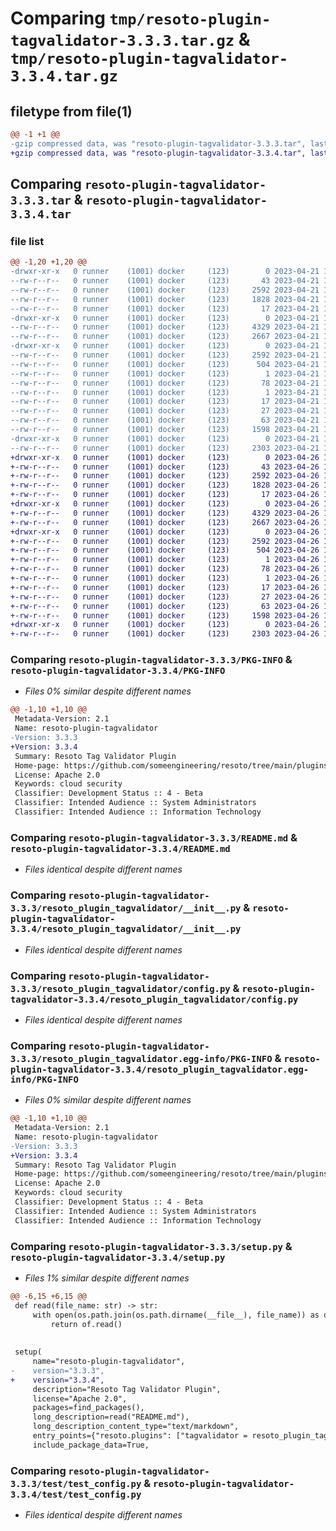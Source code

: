 # Comparing `tmp/resoto-plugin-tagvalidator-3.3.3.tar.gz` & `tmp/resoto-plugin-tagvalidator-3.3.4.tar.gz`

## filetype from file(1)

```diff
@@ -1 +1 @@
-gzip compressed data, was "resoto-plugin-tagvalidator-3.3.3.tar", last modified: Fri Apr 21 14:36:50 2023, max compression
+gzip compressed data, was "resoto-plugin-tagvalidator-3.3.4.tar", last modified: Wed Apr 26 16:52:43 2023, max compression
```

## Comparing `resoto-plugin-tagvalidator-3.3.3.tar` & `resoto-plugin-tagvalidator-3.3.4.tar`

### file list

```diff
@@ -1,20 +1,20 @@
-drwxr-xr-x   0 runner    (1001) docker     (123)        0 2023-04-21 14:36:50.293358 resoto-plugin-tagvalidator-3.3.3/
--rw-r--r--   0 runner    (1001) docker     (123)       43 2023-04-21 14:34:39.000000 resoto-plugin-tagvalidator-3.3.3/MANIFEST.in
--rw-r--r--   0 runner    (1001) docker     (123)     2592 2023-04-21 14:36:50.293358 resoto-plugin-tagvalidator-3.3.3/PKG-INFO
--rw-r--r--   0 runner    (1001) docker     (123)     1828 2023-04-21 14:34:39.000000 resoto-plugin-tagvalidator-3.3.3/README.md
--rw-r--r--   0 runner    (1001) docker     (123)       17 2023-04-21 14:34:39.000000 resoto-plugin-tagvalidator-3.3.3/requirements.txt
-drwxr-xr-x   0 runner    (1001) docker     (123)        0 2023-04-21 14:36:50.289358 resoto-plugin-tagvalidator-3.3.3/resoto_plugin_tagvalidator/
--rw-r--r--   0 runner    (1001) docker     (123)     4329 2023-04-21 14:34:39.000000 resoto-plugin-tagvalidator-3.3.3/resoto_plugin_tagvalidator/__init__.py
--rw-r--r--   0 runner    (1001) docker     (123)     2667 2023-04-21 14:34:39.000000 resoto-plugin-tagvalidator-3.3.3/resoto_plugin_tagvalidator/config.py
-drwxr-xr-x   0 runner    (1001) docker     (123)        0 2023-04-21 14:36:50.289358 resoto-plugin-tagvalidator-3.3.3/resoto_plugin_tagvalidator.egg-info/
--rw-r--r--   0 runner    (1001) docker     (123)     2592 2023-04-21 14:36:50.000000 resoto-plugin-tagvalidator-3.3.3/resoto_plugin_tagvalidator.egg-info/PKG-INFO
--rw-r--r--   0 runner    (1001) docker     (123)      504 2023-04-21 14:36:50.000000 resoto-plugin-tagvalidator-3.3.3/resoto_plugin_tagvalidator.egg-info/SOURCES.txt
--rw-r--r--   0 runner    (1001) docker     (123)        1 2023-04-21 14:36:50.000000 resoto-plugin-tagvalidator-3.3.3/resoto_plugin_tagvalidator.egg-info/dependency_links.txt
--rw-r--r--   0 runner    (1001) docker     (123)       78 2023-04-21 14:36:50.000000 resoto-plugin-tagvalidator-3.3.3/resoto_plugin_tagvalidator.egg-info/entry_points.txt
--rw-r--r--   0 runner    (1001) docker     (123)        1 2023-04-21 14:36:50.000000 resoto-plugin-tagvalidator-3.3.3/resoto_plugin_tagvalidator.egg-info/not-zip-safe
--rw-r--r--   0 runner    (1001) docker     (123)       17 2023-04-21 14:36:50.000000 resoto-plugin-tagvalidator-3.3.3/resoto_plugin_tagvalidator.egg-info/requires.txt
--rw-r--r--   0 runner    (1001) docker     (123)       27 2023-04-21 14:36:50.000000 resoto-plugin-tagvalidator-3.3.3/resoto_plugin_tagvalidator.egg-info/top_level.txt
--rw-r--r--   0 runner    (1001) docker     (123)       63 2023-04-21 14:36:50.293358 resoto-plugin-tagvalidator-3.3.3/setup.cfg
--rw-r--r--   0 runner    (1001) docker     (123)     1598 2023-04-21 14:34:39.000000 resoto-plugin-tagvalidator-3.3.3/setup.py
-drwxr-xr-x   0 runner    (1001) docker     (123)        0 2023-04-21 14:36:50.293358 resoto-plugin-tagvalidator-3.3.3/test/
--rw-r--r--   0 runner    (1001) docker     (123)     2303 2023-04-21 14:34:39.000000 resoto-plugin-tagvalidator-3.3.3/test/test_config.py
+drwxr-xr-x   0 runner    (1001) docker     (123)        0 2023-04-26 16:52:43.313176 resoto-plugin-tagvalidator-3.3.4/
+-rw-r--r--   0 runner    (1001) docker     (123)       43 2023-04-26 16:49:36.000000 resoto-plugin-tagvalidator-3.3.4/MANIFEST.in
+-rw-r--r--   0 runner    (1001) docker     (123)     2592 2023-04-26 16:52:43.313176 resoto-plugin-tagvalidator-3.3.4/PKG-INFO
+-rw-r--r--   0 runner    (1001) docker     (123)     1828 2023-04-26 16:49:36.000000 resoto-plugin-tagvalidator-3.3.4/README.md
+-rw-r--r--   0 runner    (1001) docker     (123)       17 2023-04-26 16:49:36.000000 resoto-plugin-tagvalidator-3.3.4/requirements.txt
+drwxr-xr-x   0 runner    (1001) docker     (123)        0 2023-04-26 16:52:43.313176 resoto-plugin-tagvalidator-3.3.4/resoto_plugin_tagvalidator/
+-rw-r--r--   0 runner    (1001) docker     (123)     4329 2023-04-26 16:49:36.000000 resoto-plugin-tagvalidator-3.3.4/resoto_plugin_tagvalidator/__init__.py
+-rw-r--r--   0 runner    (1001) docker     (123)     2667 2023-04-26 16:49:36.000000 resoto-plugin-tagvalidator-3.3.4/resoto_plugin_tagvalidator/config.py
+drwxr-xr-x   0 runner    (1001) docker     (123)        0 2023-04-26 16:52:43.313176 resoto-plugin-tagvalidator-3.3.4/resoto_plugin_tagvalidator.egg-info/
+-rw-r--r--   0 runner    (1001) docker     (123)     2592 2023-04-26 16:52:43.000000 resoto-plugin-tagvalidator-3.3.4/resoto_plugin_tagvalidator.egg-info/PKG-INFO
+-rw-r--r--   0 runner    (1001) docker     (123)      504 2023-04-26 16:52:43.000000 resoto-plugin-tagvalidator-3.3.4/resoto_plugin_tagvalidator.egg-info/SOURCES.txt
+-rw-r--r--   0 runner    (1001) docker     (123)        1 2023-04-26 16:52:43.000000 resoto-plugin-tagvalidator-3.3.4/resoto_plugin_tagvalidator.egg-info/dependency_links.txt
+-rw-r--r--   0 runner    (1001) docker     (123)       78 2023-04-26 16:52:43.000000 resoto-plugin-tagvalidator-3.3.4/resoto_plugin_tagvalidator.egg-info/entry_points.txt
+-rw-r--r--   0 runner    (1001) docker     (123)        1 2023-04-26 16:52:43.000000 resoto-plugin-tagvalidator-3.3.4/resoto_plugin_tagvalidator.egg-info/not-zip-safe
+-rw-r--r--   0 runner    (1001) docker     (123)       17 2023-04-26 16:52:43.000000 resoto-plugin-tagvalidator-3.3.4/resoto_plugin_tagvalidator.egg-info/requires.txt
+-rw-r--r--   0 runner    (1001) docker     (123)       27 2023-04-26 16:52:43.000000 resoto-plugin-tagvalidator-3.3.4/resoto_plugin_tagvalidator.egg-info/top_level.txt
+-rw-r--r--   0 runner    (1001) docker     (123)       63 2023-04-26 16:52:43.317176 resoto-plugin-tagvalidator-3.3.4/setup.cfg
+-rw-r--r--   0 runner    (1001) docker     (123)     1598 2023-04-26 16:49:36.000000 resoto-plugin-tagvalidator-3.3.4/setup.py
+drwxr-xr-x   0 runner    (1001) docker     (123)        0 2023-04-26 16:52:43.313176 resoto-plugin-tagvalidator-3.3.4/test/
+-rw-r--r--   0 runner    (1001) docker     (123)     2303 2023-04-26 16:49:36.000000 resoto-plugin-tagvalidator-3.3.4/test/test_config.py
```

### Comparing `resoto-plugin-tagvalidator-3.3.3/PKG-INFO` & `resoto-plugin-tagvalidator-3.3.4/PKG-INFO`

 * *Files 0% similar despite different names*

```diff
@@ -1,10 +1,10 @@
 Metadata-Version: 2.1
 Name: resoto-plugin-tagvalidator
-Version: 3.3.3
+Version: 3.3.4
 Summary: Resoto Tag Validator Plugin
 Home-page: https://github.com/someengineering/resoto/tree/main/plugins/tagvalidator
 License: Apache 2.0
 Keywords: cloud security
 Classifier: Development Status :: 4 - Beta
 Classifier: Intended Audience :: System Administrators
 Classifier: Intended Audience :: Information Technology
```

### Comparing `resoto-plugin-tagvalidator-3.3.3/README.md` & `resoto-plugin-tagvalidator-3.3.4/README.md`

 * *Files identical despite different names*

### Comparing `resoto-plugin-tagvalidator-3.3.3/resoto_plugin_tagvalidator/__init__.py` & `resoto-plugin-tagvalidator-3.3.4/resoto_plugin_tagvalidator/__init__.py`

 * *Files identical despite different names*

### Comparing `resoto-plugin-tagvalidator-3.3.3/resoto_plugin_tagvalidator/config.py` & `resoto-plugin-tagvalidator-3.3.4/resoto_plugin_tagvalidator/config.py`

 * *Files identical despite different names*

### Comparing `resoto-plugin-tagvalidator-3.3.3/resoto_plugin_tagvalidator.egg-info/PKG-INFO` & `resoto-plugin-tagvalidator-3.3.4/resoto_plugin_tagvalidator.egg-info/PKG-INFO`

 * *Files 0% similar despite different names*

```diff
@@ -1,10 +1,10 @@
 Metadata-Version: 2.1
 Name: resoto-plugin-tagvalidator
-Version: 3.3.3
+Version: 3.3.4
 Summary: Resoto Tag Validator Plugin
 Home-page: https://github.com/someengineering/resoto/tree/main/plugins/tagvalidator
 License: Apache 2.0
 Keywords: cloud security
 Classifier: Development Status :: 4 - Beta
 Classifier: Intended Audience :: System Administrators
 Classifier: Intended Audience :: Information Technology
```

### Comparing `resoto-plugin-tagvalidator-3.3.3/setup.py` & `resoto-plugin-tagvalidator-3.3.4/setup.py`

 * *Files 1% similar despite different names*

```diff
@@ -6,15 +6,15 @@
 def read(file_name: str) -> str:
     with open(os.path.join(os.path.dirname(__file__), file_name)) as of:
         return of.read()
 
 
 setup(
     name="resoto-plugin-tagvalidator",
-    version="3.3.3",
+    version="3.3.4",
     description="Resoto Tag Validator Plugin",
     license="Apache 2.0",
     packages=find_packages(),
     long_description=read("README.md"),
     long_description_content_type="text/markdown",
     entry_points={"resoto.plugins": ["tagvalidator = resoto_plugin_tagvalidator:TagValidatorPlugin"]},
     include_package_data=True,
```

### Comparing `resoto-plugin-tagvalidator-3.3.3/test/test_config.py` & `resoto-plugin-tagvalidator-3.3.4/test/test_config.py`

 * *Files identical despite different names*

